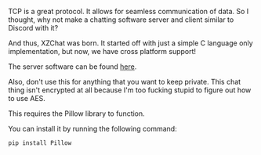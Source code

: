 TCP is a great protocol. It allows for seamless communication of data. So I thought, why not make a chatting software server and client similar to Discord with it?

And thus, XZChat was born. It started off with just a simple C language only implementation, but now, we have cross platform support!

The server software can be found [here](https://github.com/GalaxyDoge72/XZChatServer).

Also, don't use this for anything that you want to keep private. This chat thing isn't encrypted at all because I'm too fucking stupid to figure out how to use AES.

This requires the Pillow library to function.

You can install it by running the following command:

`pip install Pillow`
